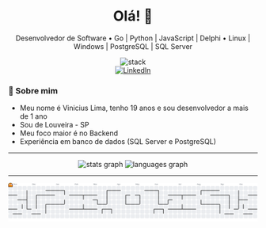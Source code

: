 <h1 align="center">Olá! 👋</h1>

<p align="center">
  Desenvolvedor de Software • Go | Python | JavaScript | Delphi • Linux | Windows | PostgreSQL | SQL Server
</p>

<div align="center">
  <img src="https://skillicons.dev/icons?i=go,py,js,linux,mint,postgresql,windows" height="60" alt="stack" />
</div>

<div align="center">
  <a href="https://www.linkedin.com/in/vinicius-almeida-lima-2195422a1/">
    <img src="https://img.shields.io/static/v1?message=LinkedIn&logo=linkedin&label=&color=0077B5&logoColor=white&labelColor=&style=for-the-badge" height="28" alt="LinkedIn" />
  </a>
</div>

### 📌 Sobre mim
- Meu nome é Vinicius Lima, tenho 19 anos e sou desenvolvedor a mais de 1 ano
- Sou de Louveira - SP
- Meu foco maior é no Backend
- Experiência em banco de dados (SQL Server e PostgreSQL)
---

<div align="center">
  <img src="https://github-readme-stats.vercel.app/api?username=Vini-LimaDev&show_icons=true&theme=dracula&hide_border=false" height="150" alt="stats graph" />
  <img src="https://github-readme-stats.vercel.app/api/top-langs?username=Vini-LimaDev&layout=compact&langs_count=5&theme=dracula&hide_border=false" height="150" alt="languages graph" />
</div>

---

<!-- Pac-Man: os arquivos serão gerados pelo workflow abaixo na branch 'output' -->
<picture>
  <source media="(prefers-color-scheme: dark)" srcset="https://raw.githubusercontent.com/Vini-LimaDev/Vini-LimaDev/output/pacman-contribution-graph-dark.svg">
  <source media="(prefers-color-scheme: light)" srcset="https://raw.githubusercontent.com/Vini-LimaDev/Vini-LimaDev/output/pacman-contribution-graph.svg">
  <img alt="pacman contribution graph" src="https://raw.githubusercontent.com/Vini-LimaDev/Vini-LimaDev/output/pacman-contribution-graph.svg">
</picture>
